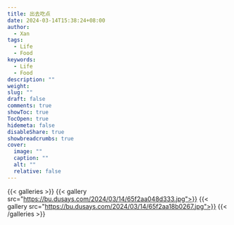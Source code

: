 ```yaml
---
title: 出去吃点
date: 2024-03-14T15:38:24+08:00
author:
  - Xan
tags:
  - Life
  - Food
keywords:
  - Life
  - Food
description: ""
weight: 
slug: ""
draft: false
comments: true
showToc: true
TocOpen: true
hidemeta: false
disableShare: true
showbreadcrumbs: true
cover:
  image: ""
  caption: ""
  alt: ""
  relative: false
---
```


{{< galleries >}}
{{< gallery src="https://bu.dusays.com/2024/03/14/65f2aa048d333.jpg">}}
{{< gallery src="https://bu.dusays.com/2024/03/14/65f2aa18b0267.jpg">}}
{{< /galleries >}}